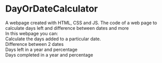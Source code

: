# DayOrDateCalculator
A webpage created with HTML, CSS and JS.
The code of a web page to calculate days left and difference between dates and more   
In this webpage you can:  
  Calculate the days added to a particular date.  
  Difference between 2 dates  
  Days left in a year and percentage  
  Days completed in a year and percentage  
